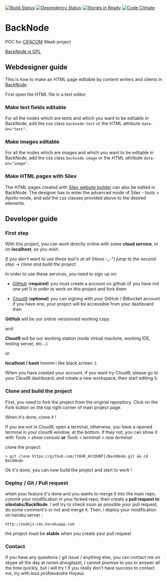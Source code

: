 [![Build Status](https://travis-ci.org/silexlabs/BackNode.png?branch=master)](https://travis-ci.org/silexlabs/BackNode)
[![Dependency Status](https://gemnasium.com/silexlabs/BackNode.png)](https://gemnasium.com/silexlabs/BackNode)
[![Stories in Ready](https://badge.waffle.io/silexlabs/backnode.png?label=ready)](http://waffle.io/silexlabs/backnode)
[![Code Climate](https://codeclimate.com/github/silexlabs/BackNode.png)](https://codeclimate.com/github/silexlabs/BackNode)

BackNode
========

POC for [CIFACOM](http://www.cifacom.com/) Week project

[BackNode is GPL](http://www.gnu.org/copyleft/gpl.html)

## Webdesigner guide

This is how to make an HTML page editable by content writers and clients in [BackNode](http://www.backnode.io/).

First open the HTML file in a text editor.

### Make text fields editable

For all the nodes which are texts and which you want to be editable in BackNode, add the css class ```backnode-text``` or the HTML attribute ```data-bn="text"```.

### Make images editable

For all the nodes which are images and which you want to be editable in BackNode, add the css class ```backnode-image``` or the HTML attribute ```data-bn="image"```.

### Make HTML pages with Silex

The HTML pages created with [Silex website builder](http://www.silex.me) can also be edited in BackNode. The designer has to enter the advanced mode of Silex - tools > Apollo mode, and add the css classes provided above to the desired elements.

## Developer guide

### First step

With this project, you can work directly online with some **cloud service**, or on **localhost**, as you wish.

*If you don't want to use these tool's at all (Hooo -_-") jump to the second step -> clone and build the project*

In order to use these services, you need to sign up on:

- [GitHub](https://github.com/) (**required**) you must create a account on github (if you have not one yet !) in order to work on this project and fork them

- [Cloud9](https://c9.io/) (**optional**) you can signing with your GitHub / Bitbucket account if you have one, your project will be accessible from your dashboard then

**GitHub** will be our online versionned working copy

and

**Cloud9** will be our working station (node virtual machine, working IDE, testing server, etc...)

or

**localhost / bash** hmmm i like black screen :)


When you have created your account, if you want try Cloud9, please go to your Cloud9 dashboard, and create a new workspace, then start editing it.

### Clone and build the project

First, you need to fork the project from the original repository. Click on the *Fork* button on the top right corner of main project page.

When it's done, clone it !

If you are not in Cloud9, open a terminal, otherwise, you have a opened terminal in your cloud9 window, at the bottom. If they not, you can show it with *Tools > show console* **or** *Tools > terminal > new terminal*

clone the project:

    > git clone https://github.com/[YOUR_ACCOUNT]/BackNode.git && cd BackNode

Ok it's done, you can now build the project and start to work !

### Deploy / Git / Pull request

when your feature it's done and you wants to merge it into the main repo, commit your modification in your forked repo, then create a **pull request to silexlabs/BackNode**. I will try to check soon as possible your pull request, do some comment's or not and merge it. Then, i deploy your modification on heroku server :

    http://nodejs-cms.herokuapp.com

the project must be **stable** when you create your pull request

### Contact

If you have any questions / git issue / anything else,
you can contact me on skype all the day at *ronan.drouglazet*, I cannot promise to you to answer all the time quickly, but i will try !
If you really don't have success to contact me, try with *lexa.yo*(Alexandre Hoyau)
